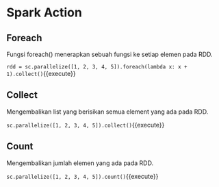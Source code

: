 # Spark Action

## Foreach

Fungsi foreach() menerapkan sebuah fungsi ke setiap elemen pada RDD.

`rdd = sc.parallelize([1, 2, 3, 4, 5]).foreach(lambda x: x + 1).collect()`{{execute}}

## Collect

Mengembalikan list yang berisikan semua element yang ada pada RDD.

`sc.parallelize([1, 2, 3, 4, 5]).collect()`{{execute}}

## Count

Mengembalikan jumlah elemen yang ada pada RDD.

`sc.parallelize([1, 2, 3, 4, 5]).count()`{{execute}}